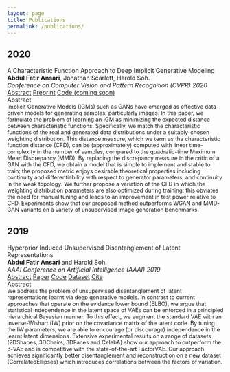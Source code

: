 ```yaml
---
layout: page
title: Publications
permalink: /publications/
---
```



<div class="container">
   <h2>2020</h2>
   <div class="row">
      <div class="col-md-12">
         <span class="text-info">A Characteristic Function Approach to Deep Implicit Generative Modeling</span>
         <br />
         <b>Abdul Fatir Ansari</b>, Jonathan Scarlett, Harold Soh.
         <br />
         <i>Conference on Computer Vision and Pattern Recognition (CVPR) 2020</i>
         <br />
         <a class="btn btn-outline-success btn-sm" data-toggle="collapse" href="#cvpr20abstract" role="button" aria-expanded="false" aria-controls="cvpr20abstract">Abstract</a>
         <a href="https://arxiv.org/abs/1909.07425" role="button" class="btn btn-outline-success btn-sm">Preprint</a>
         <a href="#" role="button" class="btn btn-outline-success btn-sm disabled" aria-disabled="true">Code (coming soon)</a>
         <div class="collapse" id="cvpr20abstract">
            <div class="card border-success mb-3">
               <div class="card-header">Abstract</div>
               <div class="card-body">
                  <div class="card-text text-justify font-italic" style="font-size:0.8rem;">
                  Implicit Generative Models (IGMs) such as GANs have emerged as effective data-driven models for generating samples, particularly images. In this paper, we formulate the problem of learning an IGM as minimizing the expected distance between characteristic functions. Specifically, we match the characteristic functions of the real and generated data distributions under a suitably-chosen weighting distribution. This distance measure, which we term as the characteristic function distance (CFD), can be (approximately) computed with linear time-complexity in the number of samples, compared to the quadratic-time Maximum Mean Discrepancy (MMD). By replacing the discrepancy measure in the critic of a GAN with the CFD, we obtain a model that is simple to implement and stable to train; the proposed metric enjoys desirable theoretical properties including continuity and differentiability with respect to generator parameters, and continuity in the weak topology. We further propose a variation of the CFD in which the weighting distribution parameters are also optimized during training; this obviates the need for manual tuning and leads to an improvement in test power relative to CFD. Experiments show that our proposed method outperforms WGAN and MMD-GAN variants on a variety of unsupervised image generation benchmarks.
                  </div>
               </div>
            </div>
         </div>
      </div>
   </div>
</div>

<div class="container">
   <h2>2019</h2>
   <div class="row">
      <div class="col-md-12">
         <span class="text-info">Hyperprior Induced Unsupervised Disentanglement of Latent Representations</span>
         <br />
         <b>Abdul Fatir Ansari</b> and Harold Soh.
         <br />
         <i>AAAI Conference on Artificial Intelligence (AAAI) 2019</i>
         <br />
         <a class="btn btn-outline-success btn-sm" data-toggle="collapse" href="#aaai19abstract" role="button" aria-expanded="false" aria-controls="aaai19abstract">Abstract</a>
         <a href="https://arxiv.org/abs/1809.04497" role="button" class="btn btn-outline-success btn-sm">Paper</a> <a href="https://github.com/crslab/CHyVAE" role="button" class="btn btn-outline-success btn-sm">Code</a> <a href="https://github.com/crslab/correlated-ellipses" role="button" class="btn btn-outline-success btn-sm">Dataset</a>
         <a class="btn btn-outline-success btn-sm" href="{{ site.base }}/files/bib/aaai19cite.txt" target="_blank" role="button">Cite</a>
         <div class="collapse" id="aaai19abstract">
            <div class="card border-success mb-3">
               <div class="card-header">Abstract</div>
               <div class="card-body">
                  <div class="card-text text-justify font-italic" style="font-size:0.8rem;">
                  We address the problem of unsupervised disentanglement of latent representations learnt via deep generative models. In contrast to current approaches that operate on the evidence lower bound (ELBO), we argue that statistical independence in the latent space of VAEs can be enforced in a principled hierarchical Bayesian manner. To this effect, we augment the standard VAE with an inverse-Wishart (IW) prior on the covariance matrix of the latent code. By tuning the IW parameters, we are able to encourage (or discourage) independence in the learnt latent dimensions. Extensive experimental results on a range of datasets (2DShapes, 3DChairs, 3DFaces and CelebA) show our approach to outperform the β-VAE and is competitive with the state-of-the-art FactorVAE. Our approach achieves significantly better disentanglement and reconstruction on a new dataset (CorrelatedEllipses) which introduces correlations between the factors of variation.
                  </div>
               </div>
            </div>
         </div>
      </div>
   </div>
</div>
